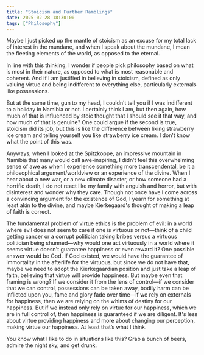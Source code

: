 ```yaml
---
title: "Stoicism and Further Ramblings"
date: 2025-02-28 18:30:00
tags: ["Philosophy"]
---
```


Maybe I just picked up the mantle of stoicism as an excuse for my total lack of interest in the mundane, and when I speak about the mundane, I mean the fleeting elements of the world, as opposed to the eternal.  

In line with this thinking, I wonder if people pick philosophy based on what is most in their nature, as opposed to what is most reasonable and coherent. And if I am justified in believing in stoicism, defined as only valuing virtue and being indifferent to everything else, particularly externals like possessions.  

But at the same time, gun to my head, I couldn’t tell you if I was indifferent to a holiday in Namibia or not. I certainly think I am, but then again, how much of that is influenced by stoic thought that I should see it that way, and how much of that is genuine? One could argue if the second is true, stoicism did its job, but this is like the difference between liking strawberry ice cream and telling yourself you like strawberry ice cream. I don’t know what the point of this was.  

Anyways, when I looked at the Spitzkoppe, an impressive mountain in Namibia that many would call awe-inspiring, I didn’t feel this overwhelming sense of awe as when I experience something more transcendental, be it a philosophical argument/worldview or an experience of the divine. When I hear about a new war, or a new climate disaster, or how someone had a horrific death, I do not react like my family with anguish and horror, but with disinterest and wonder why they care. Though not once have I come across a convincing argument for the existence of God, I yearn for something at least akin to the divine, and maybe Kierkegaard's thought of making a leap of faith is correct.  

The fundamental problem of virtue ethics is the problem of evil: in a world where evil does not seem to care if one is virtuous or not—think of a child getting cancer or a corrupt politician taking bribes versus a virtuous politician being shunned—why would one act virtuously in a world where it seems virtue doesn't guarantee happiness or even reward it? One possible answer would be God. If God existed, we would have the guarantee of immortality in the afterlife for the virtuous, but since we do not have that, maybe we need to adopt the Kierkegaardian position and just take a leap of faith, believing that virtue will provide happiness. But maybe even that framing is wrong? If we consider it from the lens of control—if we consider that we can control, possessions can be taken away, bodily harm can be inflicted upon you, fame and glory fade over time—if we rely on externals for happiness, then we are relying on the whims of destiny for our happiness. But if we instead only rely on virtue for our happiness, which we are in full control of, then happiness is guaranteed if we are diligent. It's less about virtue providing happiness and more about changing our perception, making virtue our happiness. At least that’s what I think.  

You know what I like to do in situations like this? Grab a bunch of beers, admire the night sky, and get drunk.  

